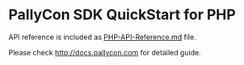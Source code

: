 # PallyCon SDK QuickStart for PHP

API reference is included as [PHP-API-Reference.md](./PHP-API-Reference.md) file.

Please check http://docs.pallycon.com for detailed guide.
